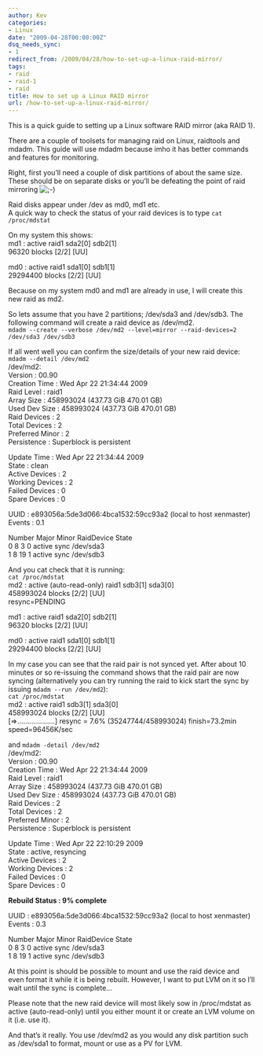```yaml
---
author: Kev
categories:
- Linux
date: "2009-04-28T00:00:00Z"
dsq_needs_sync:
- 1
redirect_from: /2009/04/28/how-to-set-up-a-linux-raid-mirror/
tags:
- raid
- raid-1
- raid
title: How to set up a Linux RAID mirror
url: /how-to-set-up-a-linux-raid-mirror/
---
```

This is a quick guide to setting up a Linux software RAID mirror (aka RAID 1).

There are a couple of toolsets for managing raid on Linux, raidtools and mdadm. This guide will use mdadm because imho it has better commands and features for monitoring.

Right, first you&#8217;ll need a couple of disk partitions of about the same size. These should be on separate disks or you&#8217;ll be defeating the point of raid mirroring <img src="http://www.kevssite.com/wp-includes/images/smilies/icon_wink.gif" alt=";-)" class="wp-smiley" />  
<!--more-->

  
Raid disks appear under /dev as md0, md1 etc.  
A quick way to check the status of your raid devices is to type `cat /proc/mdstat`

On my system this shows:  
md1 : active raid1 sda2[0] sdb2[1]  
96320 blocks \[2/2\] \[UU\]

md0 : active raid1 sda1[0] sdb1[1]  
29294400 blocks \[2/2\] \[UU\]

Because on my system md0 and md1 are already in use, I will create this new raid as md2.

So lets assume that you have 2 partitions; /dev/sda3 and /dev/sdb3. The following command will create a raid device as /dev/md2.  
`mdadm --create --verbose /dev/md2 --level=mirror --raid-devices=2 /dev/sda3 /dev/sdb3`

If all went well you can confirm the size/details of your new raid device:  
`mdadm --detail /dev/md2`  
/dev/md2:  
Version : 00.90  
Creation Time : Wed Apr 22 21:34:44 2009  
Raid Level : raid1  
Array Size : 458993024 (437.73 GiB 470.01 GB)  
Used Dev Size : 458993024 (437.73 GiB 470.01 GB)  
Raid Devices : 2  
Total Devices : 2  
Preferred Minor : 2  
Persistence : Superblock is persistent

Update Time : Wed Apr 22 21:34:44 2009  
State : clean  
Active Devices : 2  
Working Devices : 2  
Failed Devices : 0  
Spare Devices : 0

UUID : e893056a:5de3d066:4bca1532:59cc93a2 (local to host xenmaster)  
Events : 0.1

Number Major Minor RaidDevice State  
0 8 3 0 active sync /dev/sda3  
1 8 19 1 active sync /dev/sdb3

And you cat check that it is running:  
`cat /proc/mdstat`  
md2 : active (auto-read-only) raid1 sdb3[1] sda3[0]  
458993024 blocks \[2/2\] \[UU\]  
resync=PENDING

md1 : active raid1 sda2[0] sdb2[1]  
96320 blocks \[2/2\] \[UU\]

md0 : active raid1 sda1[0] sdb1[1]  
29294400 blocks \[2/2\] \[UU\]

In my case you can see that the raid pair is not synced yet. After about 10 minutes or so re-issuing the command shows that the raid pair are now syncing (alternatively you can try running the raid to kick start the sync by issuing `mdadm --run /dev/md2`):  
`cat /proc/mdstat`  
md2 : active raid1 sdb3[1] sda3[0]  
458993024 blocks \[2/2\] \[UU\]  
[=>...................] resync = 7.6% (35247744/458993024) finish=73.2min speed=96456K/sec

and `mdadm -detail /dev/md2`  
/dev/md2:  
Version : 00.90  
Creation Time : Wed Apr 22 21:34:44 2009  
Raid Level : raid1  
Array Size : 458993024 (437.73 GiB 470.01 GB)  
Used Dev Size : 458993024 (437.73 GiB 470.01 GB)  
Raid Devices : 2  
Total Devices : 2  
Preferred Minor : 2  
Persistence : Superblock is persistent

Update Time : Wed Apr 22 22:10:29 2009  
State : active, resyncing  
Active Devices : 2  
Working Devices : 2  
Failed Devices : 0  
Spare Devices : 0

**Rebuild Status : 9% complete**

UUID : e893056a:5de3d066:4bca1532:59cc93a2 (local to host xenmaster)  
Events : 0.3

Number Major Minor RaidDevice State  
0 8 3 0 active sync /dev/sda3  
1 8 19 1 active sync /dev/sdb3

At this point is should be possible to mount and use the raid device and even format it while it is being rebuilt. However, I want to put LVM on it so I&#8217;ll wait until the sync is complete&#8230;

Please note that the new raid device will most likely sow in /proc/mdstat as active (auto-read-only) until you either mount it or create an LVM volume on it (i.e. use it).

And that&#8217;s it really. You use /dev/md2 as you would any disk partition such as /dev/sda1 to format, mount or use as a PV for LVM.